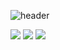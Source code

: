 ![header](https://capsule-render.vercel.app/api?type=wave&color=auto&height=300&section=header&text=Model&fontSize=90)


<img src="https://img.shields.io/badge/python-3776AB?style=flat&logo=Python&logoColor=white"/> <img src="https://img.shields.io/badge/pytorch-EE4C2C?style=flat&logo=PyTorch&logoColor=white"/> <img src="https://img.shields.io/badge/docker-#2496ED?style=flat&logo=Docker&logoColor=white"/>
